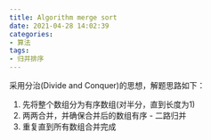 ```yaml
---
title: Algorithm merge sort
date: 2021-04-28 14:02:39
categories:
- 算法
tags:
- 归并排序
---
```


采用分治(Divide and Conquer)的思想，解题思路如下：

1. 先将整个数组分为有序数组(对半分，直到长度为1)
2. 两两合并，并确保合并后的数组有序 - 二路归并
3. 重复直到所有数组合并完成